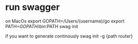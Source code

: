 # run swagger
on MacOs
export GOPATH=/Users/(username)/go
export PATH=$GOPATH/bin:$PATH
swag init 

if you want to generate continously 
swag init -g {path router}